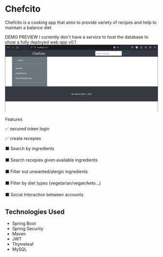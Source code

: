 # Chefcito
Chefcito is a cooking app that aims to provide variety of recipes and help to maintain a balance diet

DEMO PREVIEW
I currently don't have a service to host the database to show a fully deployed web app
v0.1
![Screenshot](./src/main/resources/assets/capturaDemoIndex.png)
  

Features

✅ secured token login

✅ create recepies

⬛ Search by ingredients

⬛ Search recepies given available ingredients

⬛ Filter out unwanted/alergic ingredients

⬛ Filter by diet types (vegetarian/vegan/keto...)

⬛ Social Interaction between accounts


## Technologies Used
- Spring Boot
- Spring Security 
- Maven
- JWT 
- Thymeleaf
- MySQL


